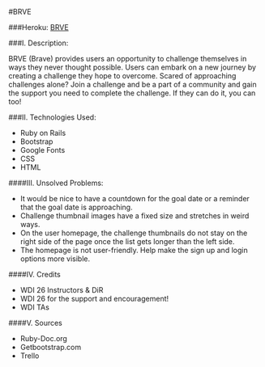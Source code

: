 #BRVE

###Heroku: [BRVE](https://brve.herokuapp.com/)

###I. Description: 

BRVE (Brave) provides users an opportunity to challenge themselves in ways they never thought possible. Users can embark on a new journey by creating a challenge they hope to overcome. Scared of approaching challenges alone? Join a challenge and be a part of a community and gain the support you need to complete the challenge. If they can do it, you can too! 

###II. Technologies Used:

* Ruby on Rails
* Bootstrap
* Google Fonts
* CSS
* HTML

####III. Unsolved Problems:

* It would be nice to have a countdown for the goal date or a reminder that the goal date is approaching. 
* Challenge thumbnail images have a fixed size and stretches in weird ways.
* On the user homepage, the challenge thumbnails do not stay on the right side of the page once the list gets longer than the left side.
* The homepage is not user-friendly. Help make the sign up and login options more visible. 


####IV. Credits 

* WDI 26 Instructors & DiR
* WDI 26 for the support and encouragement!
* WDI TAs

####V. Sources

* Ruby-Doc.org
* Getbootstrap.com
* Trello


